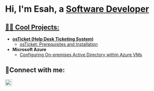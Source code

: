<h1>Hi, I'm Esah, a <a href="https://linkedin.com/in/Esah-Nadeem">Software Developer</h1>

<h2>👨‍💻 Cool Projects:</h2>

- <b>osTicket (Help Desk Ticketing System)</b>
  - [osTicket: Prerequisites and Installation](https://github.com/esahoosa/osticket-prereqs)
- <b>Microsoft Azure</b>
  - [Configuring On-premises Active Directory within Azure VMs](https://github.com/esahoosa/configure-ad)

<h2>🤳Connect with me:</h2>

[<img align="left" alt="Esah-Nadeem | LinkedIn" width="22px" src="https://cdn.jsdelivr.net/npm/simple-icons@v3/icons/linkedin.svg" />][linkedin]

[linkedin]: https://www.linkedin.com/in/esah-nadeem/..
